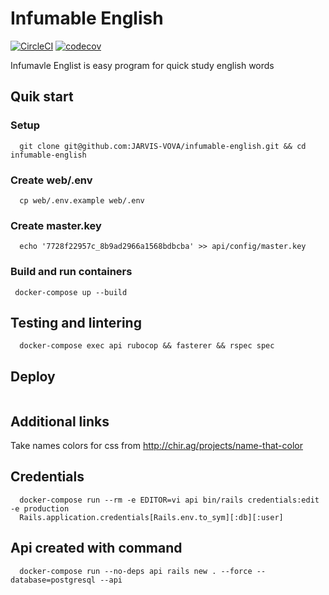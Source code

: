 # Infumable English

[![CircleCI](https://circleci.com/gh/JARVIS-VOVA/infumable-english.svg?style=shield)](https://app.circleci.com/pipelines/github/JARVIS-VOVA)
[![codecov](https://codecov.io/gh/JARVIS-VOVA/infumable-english/branch/main/graph/badge.svg?token=9YV2GTED6Z)](https://codecov.io/gh/JARVIS-VOVA/infumable-english)

Infumavle Englist is easy program for quick study english words

## Quik start

### Setup
```
  git clone git@github.com:JARVIS-VOVA/infumable-english.git && cd infumable-english
```

### Create web/.env
```
  cp web/.env.example web/.env
```

### Create master.key
```
  echo '7728f22957c_8b9ad2966a1568bdbcba' >> api/config/master.key
```

### Build and run containers
```
 docker-compose up --build
```

## Testing and lintering
```
  docker-compose exec api rubocop && fasterer && rspec spec
```

## Deploy
```
```

## Additional links
Take names colors for css from http://chir.ag/projects/name-that-color

## Credentials
```
  docker-compose run --rm -e EDITOR=vi api bin/rails credentials:edit -e production
  Rails.application.credentials[Rails.env.to_sym][:db][:user]
```

## Api created with command
```
  docker-compose run --no-deps api rails new . --force --database=postgresql --api
```
